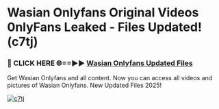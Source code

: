 # Wasian Onlyfans Original Videos 0nlyFans Leaked - Files Updated! (c7tj)

<h3>🔴 CLICK HERE 🌐==►► <a href="https://tinyurl.com/2m67pmp6" rel="nofollow">Wasian Onlyfans Updated Files</a></h3>

Get Wasian Onlyfans and all content. Now you can access all videos and pictures of Wasian Onlyfans. New Updated Files 2025!

[![c7tj](https://i.imgur.com/H4QAA4z.gif)](https://tinyurl.com/2m67pmp6)